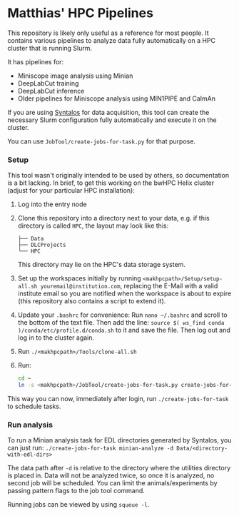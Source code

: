# Matthias' HPC Pipelines

This repository is likely only useful as a reference for most people. It contains various pipelines
to analyze data fully automatically on a HPC cluster that is running Slurm.

It has pipelines for:
 * Miniscope image analysis using Minian
 * DeepLabCut training
 * DeepLabCut inference
 * Older pipelines for Miniscope analysis using MIN1PIPE and CaImAn

If you are using [Syntalos](https://github.com/bothlab/syntalos) for data acquisition,
this tool can create the necessary Slurm configuration fully automatically and execute
it on the cluster.

You can use `JobTool/create-jobs-for-task.py` for that purpose.

### Setup

This tool wasn't originally intended to be used by others, so documentation is a bit lacking.
In brief, to get this working on the bwHPC Helix cluster (adjust for your particular HPC installation):

1. Log into the entry node
2. Clone this repository into a directory next to your data, e.g. if this directory is called `HPC`, the layout may look like this:
   ```
   ├── Data
   ├── DLCProjects
   └── HPC
   ```
   This directory may lie on the HPC's data storage system.

3. Set up the workspaces initially by running `<makhpcpath>/Setup/setup-all.sh youremail@institution.com`, replacing the E-Mail with a valid institute email so you are notified when the workspace is about to expire
   (this repository also contains a script to extend it).

4. Update your `.bashrc` for convenience:
   Run `nano ~/.bashrc` and scroll to the bottom of the text file.
   Then add the line:
   `source $( ws_find conda )/conda/etc/profile.d/conda.sh`
   to it and save the file.
   Then log out and log in to the cluster again.

5. Run `./<makhpcpath>/Tools/clone-all.sh`

6. Run:
   ```bash
   cd ~
   ln -s <makhpcpath>/JobTool/create-jobs-for-task.py create-jobs-for-task
   ```
This way you can now, immediately after login, run `./create-jobs-for-task` to schedule tasks.

### Run analysis

To run a Minian analysis task for EDL directories generated by Syntalos, you can just run:
`./create-jobs-for-task minian-analyze -d Data/<directory-with-edl-dirs>`

The data path after `-d` is relative to the directory where the utilities directory is placed in.
Data will not be analyzed twice, so once it is analyzed, no second job will be scheduled.
You can limit the animals/experiments by passing pattern flags to the job tool command.

Running jobs can be viewed by using `squeue -l`.

